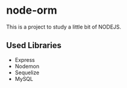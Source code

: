 # node-orm
This is a project to study a little bit of NODEJS.


## **Used Libraries**
- Express
- Nodemon
- Sequelize
- MySQL
 